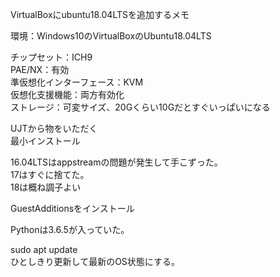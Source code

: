 VirtualBoxにubuntu18.04LTSを追加するメモ

環境：Windows10のVirtualBoxのUbuntu18.04LTS

チップセット：ICH9  
PAE/NX：有効  
準仮想化インターフェース：KVM  
仮想化支援機能：両方有効化  
ストレージ：可変サイズ、20Gくらい10Gだとすぐいっぱいになる  

UJTから物をいただく  
最小インストール  

16.04LTSはappstreamの問題が発生して手こずった。  
17はすぐに捨てた。  
18は概ね調子よい  

GuestAdditionsをインストール  

Pythonは3.6.5が入っていた。

sudo apt update  
ひとしきり更新して最新のOS状態にする。  
